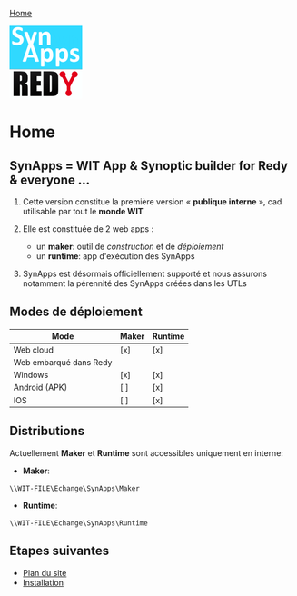 [Home](sitemap.md)

![SynApps](assets/logoSynApps128.png)

# Home

## SynApps = WIT App & Synoptic builder for Redy & everyone ...

1. Cette version constitue la première version « **publique interne** », cad utilisable par tout le **monde WIT**

2. Elle est constituée de 2 web apps : 
    * un **maker**: outil de *construction* et de *déploiement*
    * un **runtime**: app d'exécution des SynApps

3. SynApps est désormais officiellement supporté et nous assurons notamment la pérennité des SynApps créées dans les UTLs

## Modes de déploiement

| Mode                            | Maker | Runtime |
|---------------------------------|-------|---------|
| Web cloud                       |  [x]  |   [x]   |
| Web embarqué dans Redy          |       |         |
| Windows                         |  [x]  |   [x]   |
| Android (APK)                   |  [ ]  |   [x]   |
| IOS                             |  [ ]  |   [x]   |

## Distributions

Actuellement **Maker** et **Runtime** sont accessibles uniquement en interne:

* **Maker**:
```
\\WIT-FILE\Echange\SynApps\Maker
 ```
* **Runtime**:
```
\\WIT-FILE\Echange\SynApps\Runtime
```

## Etapes suivantes

* [Plan du site](sitemap.md)
* [Installation](install.md)
